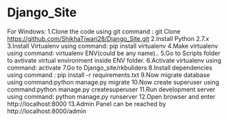 # Django_Site
For Windows:
1.Clone the code using git command : git Clone https://github.com/ShikhaTiwari28/Django_Site.git
2.Install Python 2.7.x 
3.Install Virtualenv using command: pip install virtualenv
4.Make virtualenv using command: virtualenv ENV(could be any name)..
5.Go to Scripts folder to avtivate virtual environment inside ENV folder.
6.Activate virtualenv using command: activate
7.Go to Django_site/rkbuliders
8.Install dependencies using command : pip install -r requirements.txt
9.Now migrate database using command:python manage.py migrate
10.Now create superuser using command:python manage.py createsuperuser
11.Run development server using command: python manage.py runserver
12.Open browser and enter http://localhost:8000
13.Admin Panel can be reached by http://localhost:8000/admin
